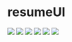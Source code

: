 # resumeUI

![](https://github.com/mohammedgamal2002/resumeUI/blob/master/EM_UI/loginScreen.png)
![](https://github.com/mohammedgamal2002/resumeUI/blob/master/EM_UI/ProfileScreen.png)
![](https://github.com/mohammedgamal2002/resumeUI/blob/master/EM_UI/EducationScreen.png)
![](https://github.com/mohammedgamal2002/resumeUI/blob/master/EM_UI/ProjectsScreen.png)
![](https://github.com/mohammedgamal2002/resumeUI/blob/master/EM_UI/SkillsScreen.png)
![](https://github.com/mohammedgamal2002/resumeUI/blob/master/EM_UI/ExperienceScreen.png)
